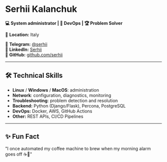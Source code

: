 # Serhii Kalanchuk

**💻 System administrator | 🚀 DevOps | 🏆 Problem Solver**

📍 **Location:** Italy

📱 **Telegram:** [@serhii](https://t.me/)  
💼 **LinkedIn:** [Serhii](https://linkedin.com/)  
🐙 **GitHub:** [github.com/serhii](https://github.com/)  

---

## 🛠 Technical Skills
- **Linux** / **Windows** / **MacOS**: administration
- **Network**: configuration, diagnostics, monitoring
- **Troubleshooting**: problem detection and resolution
- **Backend:** Python (Django/Flask), Percona, PostgreSQL
- **DevOps:** Docker, AWS, GitHub Actions
- **Other:** REST APIs, CI/CD Pipelines

---

## ✨ Fun Fact
"I once automated my coffee machine to brew when my morning alarm goes off ☕🤖"

